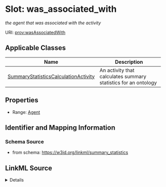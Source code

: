 # Slot: was_associated_with
_the agent that was associated with the activity_


URI: [prov:wasAssociatedWith](http://www.w3.org/ns/prov#wasAssociatedWith)



<!-- no inheritance hierarchy -->




## Applicable Classes

| Name | Description |
| --- | --- |
[SummaryStatisticsCalculationActivity](SummaryStatisticsCalculationActivity.md) | An activity that calculates summary statistics for an ontology






## Properties

* Range: [Agent](Agent.md)







## Identifier and Mapping Information







### Schema Source


* from schema: https://w3id.org/linkml/summary_statistics




## LinkML Source

<details>
```yaml
name: was_associated_with
description: the agent that was associated with the activity
from_schema: https://w3id.org/linkml/summary_statistics
rank: 1000
slot_uri: prov:wasAssociatedWith
alias: was_associated_with
owner: SummaryStatisticsCalculationActivity
domain_of:
- SummaryStatisticsCalculationActivity
range: Agent

```
</details>